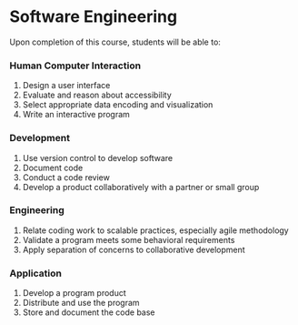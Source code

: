 # Software Engineering

Upon completion of this course, students will be able to:

### Human Computer Interaction

1. Design a user interface
2. Evaluate and reason about accessibility
3. Select appropriate data encoding and visualization
4. Write an interactive program

### Development

1. Use version control to develop software
2. Document code
3. Conduct a code review
4. Develop a product collaboratively with a partner or small group

### Engineering

1. Relate coding work to scalable practices, especially agile methodology
2. Validate a program meets some behavioral requirements
3. Apply separation of concerns to collaborative development

### Application

1. Develop a program product
2. Distribute and use the program
3. Store and document the code base
